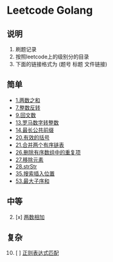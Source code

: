 # Leetcode Golang

## 说明
1. 刷题记录
2. 按照leetcode上的级别分的目录
3. 下面的链接格式为 (题号 标题 文件链接)

## 简单
- [1.两数之和](https://github.com/fizzse/leetcode/blob/main/simple/1.go)
- [7.整数反转](https://github.com/fizzse/leetcode/blob/main/simple/7.go)
- [9.回文数](https://github.com/fizzse/leetcode/blob/main/simple/9.go)
- [13.罗马数字转整数](https://github.com/fizzse/leetcode/blob/main/simple/13.go)
- [14.最长公共前缀](https://github.com/fizzse/leetcode/blob/main/simple/14.go)
- [20.有效的括号](https://github.com/fizzse/leetcode/blob/main/simple/20.go)
- [21.合并两个有序链表](https://github.com/fizzse/leetcode/blob/main/simple/21.go)
- [26.删除有序数组中的重复项](https://github.com/fizzse/leetcode/blob/main/simple/26.go)
- [27.移除元素](https://github.com/fizzse/leetcode/blob/main/simple/27.go)
- [28.strStr](https://github.com/fizzse/leetcode/blob/main/simple/28.go)
- [35.搜索插入位置](https://github.com/fizzse/leetcode/blob/main/simple/35.go)
- [53.最大子序和](https://github.com/fizzse/leetcode/blob/main/simple/53.go)

## 中等
2. [x] [两数相加](https://github.com/fizzse/leetcode/blob/main/medium/2.go)
## 复杂
10. [ ] [正则表达式匹配](https://github.com/fizzse/leetcode/blob/main/difficult/10.go)